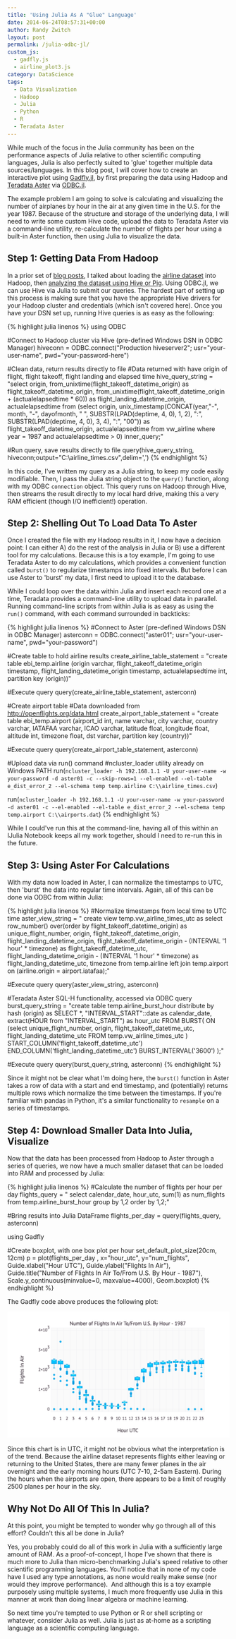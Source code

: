 ```yaml
---
title: 'Using Julia As A "Glue" Language'
date: 2014-06-24T08:57:31+00:00
author: Randy Zwitch
layout: post
permalink: /julia-odbc-jl/
custom_js:
  - gadfly.js
  - airline_plot3.js
category: DataScience
tags:
  - Data Visualization
  - Hadoop
  - Julia
  - Python
  - R
  - Teradata Aster
---
```

While much of the focus in the Julia community has been on the performance aspects of Julia relative to other scientific computing languages, Julia is also perfectly suited to 'glue' together multiple data sources/languages. In this blog post, I will cover how to create an interactive plot using <a title="Gadfly.jl documentation" href="http://dcjones.github.io/Gadfly.jl/" target="_blank">Gadfly.jl</a>, by first preparing the data using Hadoop and <a title="Teradata Aster" href="http://www.asterdata.com/" target="_blank">Teradata Aster</a> via <a title="Julia ODBC" href="https://github.com/quinnj/ODBC.jl" target="_blank">ODBC.jl</a>.

The example problem I am going to solve is calculating and visualizing the number of airplanes by hour in the air at any given time in the U.S. for the year 1987. Because of the structure and storage of the underlying data, I will need to write some custom Hive code, upload the data to Teradata Aster via a command-line utility, re-calculate the number of flights per hour using a built-in Aster function, then using Julia to visualize the data.

## Step 1: Getting Data From Hadoop

In a prior set of <a title="Getting Started Using Hadoop, Part 3: Loading Data" href="http://randyzwitch.com/uploading-data-hadoop-amazon-ec2-cloudera-part-3/" target="_blank">blog posts</a>, I talked about loading the <a title="Airline dataset" href="http://stat-computing.org/dataexpo/2009/" target="_blank">airline dataset</a> into Hadoop, then <a title="Getting Started With Hadoop, Final: Analysis Using Hive & Pig" href="http://randyzwitch.com/getting-started-hadoop-hive-pig/" target="_blank">analyzing the dataset using Hive or Pig</a>. Using ODBC.jl, we can use Hive via Julia to submit our queries. The hardest part of setting up this process is making sure that you have the appropriate Hive drivers for your Hadoop cluster and credentials (which isn't covered here). Once you have your DSN set up, running Hive queries is as easy as the following:

{% highlight julia linenos %}
using ODBC

#Connect to Hadoop cluster via Hive (pre-defined Windows DSN in ODBC Manager)
hiveconn = ODBC.connect("Production hiveserver2"; usr="your-user-name", pwd="your-password-here")

#Clean data, return results directly to file
#Data returned with have origin of flight, flight takeoff, flight landing and elapsed time
hive_query_string =
"select
origin,
from_unixtime(flight_takeoff_datetime_origin) as flight_takeoff_datetime_origin,
from_unixtime(flight_takeoff_datetime_origin + (actualelapsedtime * 60)) as flight_landing_datetime_origin,
actualelapsedtime
from
(select
origin,
unix_timestamp(CONCAT(year,\"-\", month, \"-\", dayofmonth, \" \", SUBSTR(LPAD(deptime, 4, 0), 1, 2), \":\", SUBSTR(LPAD(deptime, 4, 0), 3, 4), \":\", \"00\"))  as flight_takeoff_datetime_origin,
actualelapsedtime
from vw_airline
where year = 1987 and actualelapsedtime > 0) inner_query;"

#Run query, save results directly to file
query(hive_query_string, hiveconn;output="C:\\airline_times.csv",delim=',')
{% endhighlight %}

In this code, I've written my query as a Julia string, to keep my code easily modifiable. Then, I pass the Julia string object to the `query()` function, along with my ODBC `connection` object. This query runs on Hadoop through Hive, then streams the result directly to my local hard drive, making this a very RAM efficient (though I/O inefficient!) operation.

## Step 2: Shelling Out To Load Data To Aster

Once I created the file with my Hadoop results in it, I now have a decision point: I can either A) do the rest of the analysis in Julia or B) use a different tool for my calculations. Because this is a toy example, I'm going to use Teradata Aster to do my calculations, which provides a convenient function called `burst()` to regularize timestamps into fixed intervals. But before I can use Aster to 'burst' my data, I first need to upload it to the database.

While I could loop over the data within Julia and insert each record one at a time, Teradata provides a command-line utility to upload data in parallel. Running command-line scripts from within Julia is as easy as using the `run()` command, with each command surrounded in backticks:

{% highlight julia linenos %}
#Connect to Aster (pre-defined Windows DSN in ODBC Manager)
asterconn = ODBC.connect("aster01"; usr="your-user-name", pwd="your-password")

#Create table to hold airline results
create_airline_table_statement =
"create table ebi_temp.airline
(origin varchar,
flight_takeoff_datetime_origin timestamp,
flight_landing_datetime_origin timestamp,
actualelapsedtime int,
partition key (origin))"

#Execute query
query(create_airline_table_statement, asterconn)

#Create airport table
#Data downloaded from http://openflights.org/data.html
create_airport_table_statement =
"create table ebi_temp.airport
(airport_id int,
name varchar,
city varchar,
country varchar,
IATAFAA varchar,
ICAO varchar,
latitude float,
longitude float,
altitude int,
timezone float,
dst varchar,
partition key (country))"

#Execute query
query(create_airport_table_statement, asterconn)

#Upload data via run() command
#ncluster_loader utility already on Windows PATH
run(`ncluster_loader -h 192.168.1.1 -U your-user-name -w your-password -d aster01 -c --skip-rows=1 --el-enabled --el-table e_dist_error_2 --el-schema temp temp.airline C:\\airline_times.csv`)

run(`ncluster_loader -h 192.168.1.1 -U your-user-name -w your-password -d aster01 -c --el-enabled --el-table e_dist_error_2 --el-schema temp temp.airport C:\\airports.dat`)
{% endhighlight %}

While I could've run this at the command-line, having all of this within an IJulia Notebook keeps all my work together, should I need to re-run this in the future.

## Step 3: Using Aster For Calculations

With my data now loaded in Aster, I can normalize the timestamps to UTC, then 'burst' the data into regular time intervals. Again, all of this can be done via ODBC from within Julia:

{% highlight julia linenos %}
#Normalize timestamps from local time to UTC time
aster_view_string = "
create view temp.vw_airline_times_utc as
select
row_number() over(order by flight_takeoff_datetime_origin) as unique_flight_number,
origin,
flight_takeoff_datetime_origin,
flight_landing_datetime_origin,
flight_takeoff_datetime_origin - (INTERVAL '1 hour' * timezone) as flight_takeoff_datetime_utc,
flight_landing_datetime_origin - (INTERVAL '1 hour' * timezone) as flight_landing_datetime_utc,
timezone
from temp.airline
left join temp.airport on (airline.origin = airport.iatafaa);"

#Execute query
query(aster_view_string, asterconn)

#Teradata Aster SQL-H functionality, accessed via ODBC query
burst_query_string =
"create table temp.airline_burst_hour distribute by hash (origin) as
SELECT
*,
\"INTERVAL_START\"::date as calendar_date,
extract(HOUR from \"INTERVAL_START\") as hour_utc
FROM BURST(
     ON (select
        unique_flight_number,
        origin,
        flight_takeoff_datetime_utc,
        flight_landing_datetime_utc
        FROM temp.vw_airline_times_utc
)
     START_COLUMN('flight_takeoff_datetime_utc')
     END_COLUMN('flight_landing_datetime_utc')
     BURST_INTERVAL('3600')
);"

#Execute query
query(burst_query_string, asterconn)
{% endhighlight %}

Since it might not be clear what I'm doing here, the `burst()` function in Aster takes a row of data with a start and end timestamp, and (potentially) returns multiple rows which normalize the time between the timestamps. If you're familiar with pandas in Python, it's a similar functionality to `resample` on a series of timestamps.

## Step 4: Download Smaller Data Into Julia, Visualize

Now that the data has been processed from Hadoop to Aster through a series of queries, we now have a much smaller dataset that can be loaded into RAM and processed by Julia:

{% highlight julia linenos %}
#Calculate the number of flights per hour per day
flights_query = "
select
calendar_date,
hour_utc,
sum(1) as num_flights
from temp.airline_burst_hour
group by 1,2
order by 1,2;"

#Bring results into Julia DataFrame
flights_per_day = query(flights_query, asterconn)

using Gadfly

#Create boxplot, with one box plot per hour
set_default_plot_size(20cm, 12cm)
p = plot(flights_per_day , x="hour_utc", y="num_flights",
            Guide.xlabel("Hour UTC"),
            Guide.ylabel("Flights In Air"),
            Guide.title("Number of Flights In Air To/From U.S. By Hour - 1987"),
            Scale.y_continuous(minvalue=0, maxvalue=4000),
            Geom.boxplot)
{% endhighlight %}

The Gadfly code above produces the following plot:

![gadfly](/assets/img/airline_plot.png)

Since this chart is in UTC, it might not be obvious what the interpretation is of the trend. Because the airline dataset represents flights either leaving or returning to the United States, there are many fewer planes in the air overnight and the early morning hours (UTC 7-10, 2-5am Eastern). During the hours when the airports are open, there appears to be a limit of roughly 2500 planes per hour in the sky.

## Why Not Do All Of This In Julia?

At this point, you might be tempted to wonder why go through all of this effort? Couldn't this all be done in Julia?

Yes, you probably could do all of this work in Julia with a sufficiently large amount of RAM. As a proof-of-concept, I hope I've shown that there is much more to Julia than micro-benchmarking Julia's speed relative to other scientific programming languages. You'll notice that in none of my code have I used any type annotations, as none would really make sense (nor would they improve performance).  And although this is a toy example purposely using multiple systems, I much more frequently use Julia in this manner at work than doing linear algebra or machine learning.

So next time you're tempted to use Python or R or shell scripting or whatever, consider Julia as well. Julia is just as at-home as a scripting language as a scientific computing language.
